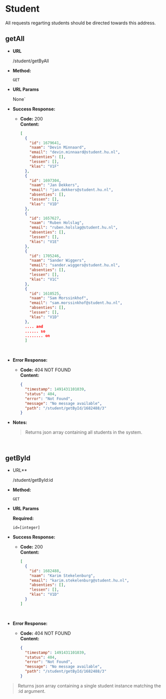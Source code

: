 # Student

All requests regarting students should be directed towards this address.



## getAll

- **URL**

  /student/getByAll

- **Method:**

  `GET` 

- **URL Params**

  None`

- **Success Response:**

  - **Code:** 200 <br />
    **Content:** 

    ```json
    [
      {
        "id": 1679641,
        "naam": "Devin Minnaard",
        "email": "devin.minnaard@student.hu.nl",
        "absenties": [],
        "lessen": [],
        "klas": "V1F"
      },
      {
        "id": 1697304,
        "naam": "Jan Dekkers",
        "email": "jan.dekkers@student.hu.nl",
        "absenties": [],
        "lessen": [],
        "klas": "V1D"
      },
      {
        "id": 1657627,
        "naam": "Ruben Holslag",
        "email": "ruben.holslag@student.hu.nl",
        "absenties": [],
        "lessen": [],
        "klas": "V1E"
      },
      {
        "id": 1705246,
        "naam": "Sander Wiggers",
        "email": "sander.wiggers@student.hu.nl",
        "absenties": [],
        "lessen": [],
        "klas": "V1C"
      },
      {
        "id": 1610525,
        "naam": "Sam Morssinkhof",
        "email": "sam.morssinkhof@student.hu.nl",
        "absenties": [],
        "lessen": [],
        "klas": "V1D"
      },
      .... and
      ...... so
      ........ on
      ]
    ```

    ​

- **Error Response:**

  - **Code:** 404 NOT FOUND <br />
    **Content:**

    ```json
    {
      "timestamp": 1491431101039,
      "status": 404,
      "error": "Not Found",
      "message": "No message available",
      "path": "/student/getById/1682488/3"
    }
    ```

- **Notes:**

  > Returns json array containing all students in the system.

  ​

## getById

- URL**

  /student/getById:id

- **Method:**

  `GET` 

- **URL Params**

  **Required:**

  `id=[integer]`

- **Success Response:**

  - **Code:** 200 <br />
    **Content:** 

    ```json
    [
      {
        "id": 1682488,
        "naam": "Karim Stekelenburg",
        "email": "karim.stekelenburg@student.hu.nl",
        "absenties": [],
        "lessen": [],
        "klas": "V1D"
      }
    ]
    ```

    ​

- **Error Response:**

  - **Code:** 404 NOT FOUND <br />
    **Content:**

    ```json
    {
      "timestamp": 1491431101039,
      "status": 404,
      "error": "Not Found",
      "message": "No message available",
      "path": "/student/getById/1682488/3"
    }
    ```

> Returns json array containing a single student instance matching the :id argument.

